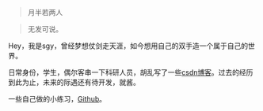 > 月半若两人
> 无发可说。

Hey，我是sgy，曾经梦想仗剑走天涯，如今想用自己的双手造一个属于自己的世界。

日常身份，学生，偶尔客串一下科研人员，胡乱写了一些[csdn博客](http://blog.csdn.net/shihunyewu)。过去的经历到此为止，未来的际遇还有待开发，就酱。

一些自己做的小练习，[Github](http://github.com/shihunyewu)。